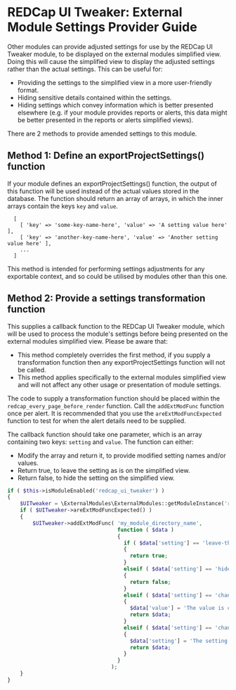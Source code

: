 # REDCap UI Tweaker: External Module Settings Provider Guide

Other modules can provide adjusted settings for use by the REDCap UI Tweaker module, to be displayed
on the external modules simplified view. Doing this will cause the simplified view to display the
adjusted settings rather than the actual settings. This can be useful for:

* Providing the settings to the simplified view in a more user-friendly format.
* Hiding sensitive details contained within the settings.
* Hiding settings which convey information which is better presented elsewhere (e.g. if your module
  provides reports or alerts, this data might be better presented in the reports or alerts
  simplified views).

There are 2 methods to provide amended settings to this module.

## Method 1: Define an exportProjectSettings() function

If your module defines an exportProjectSettings() function, the output of this function will be used
instead of the actual values stored in the database. The function should return an array of arrays,
in which the inner arrays contain the keys `key` and `value`.

```
  [
    [ 'key' => 'some-key-name-here', 'value' => 'A setting value here' ],
    [ 'key' => 'another-key-name-here', 'value' => 'Another setting value here' ],
    ...
  ]
```

This method is intended for performing settings adjustments for any exportable context, and so could
be utilised by modules other than this one.

## Method 2: Provide a settings transformation function

This supplies a callback function to the REDCap UI Tweaker module, which will be used to process the
module's settings before being presented on the external modules simplified view. Please be aware
that:

* This method completely overrides the first method, if you supply a transformation function then
  any exportProjectSettings function will not be called.
* This method applies specifically to the external modules simplified view and will not affect any
  other usage or presentation of module settings.

The code to supply a transformation function should be placed within the
`redcap_every_page_before_render` function. Call the `addExtModFunc` function once per alert. It is
recommended that you use the `areExtModFuncExpected` function to test for when the alert details
need to be supplied.

The callback function should take one parameter, which is an array containing two keys: `setting`
and `value`. The function can either:

* Modify the array and return it, to provide modified setting names and/or values.
* Return true, to leave the setting as is on the simplified view.
* Return false, to hide the setting on the simplified view.

```php
if ( $this->isModuleEnabled('redcap_ui_tweaker') )
{
	$UITweaker = \ExternalModules\ExternalModules::getModuleInstance('redcap_ui_tweaker');
	if ( $UITweaker->areExtModFuncExpected() )
	{
		$UITweaker->addExtModFunc( 'my_module_directory_name',
		                           function ( $data )
		                           {
		                             if ( $data['setting'] == 'leave-this-one' )
		                             {
		                               return true;
		                             }
		                             elseif ( $data['setting'] == 'hide-this-one' )
		                             {
		                               return false;
		                             }
		                             elseif ( $data['setting'] == 'change-the-value' )
		                             {
		                               $data['value'] = 'The value is changed.';
		                               return $data;
		                             }
		                             elseif ( $data['setting'] == 'change-the-setting' )
		                             {
		                               $data['setting'] = 'The setting name is changed.';
		                               return $data;
		                             }
		                           }
		                         );
	}
}
```
